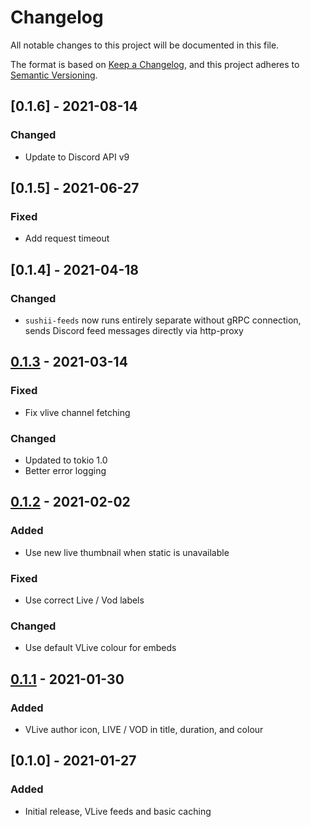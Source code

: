 # Changelog

All notable changes to this project will be documented in this file.

The format is based on [Keep a Changelog](https://keepachangelog.com/en/1.0.0/),
and this project adheres to [Semantic Versioning](https://semver.org/spec/v2.0.0.html).

## [0.1.6] - 2021-08-14

### Changed

-  Update to Discord API v9

## [0.1.5] - 2021-06-27

### Fixed

-  Add request timeout

## [0.1.4] - 2021-04-18

### Changed

-  `sushii-feeds` now runs entirely separate without gRPC connection, sends
   Discord feed messages directly via http-proxy

## [0.1.3] - 2021-03-14

### Fixed

-  Fix vlive channel fetching

### Changed

-  Updated to tokio 1.0
-  Better error logging

## [0.1.2] - 2021-02-02

### Added

-  Use new live thumbnail when static is unavailable

### Fixed

-  Use correct Live / Vod labels

### Changed

-  Use default VLive colour for embeds

## [0.1.1] - 2021-01-30

### Added

-  VLive author icon, LIVE / VOD in title, duration, and colour

## [0.1.0] - 2021-01-27

### Added

-  Initial release, VLive feeds and basic caching

[unreleased]: https://github.com/sushiibot/sushii-2/compare/sushii-feeds-v0.3.0...HEAD
[0.1.3]: https://github.com/sushiibot/sushii-2/compare/sushii-feeds-v0.1.2...sushii-feeds-v0.1.3
[0.1.2]: https://github.com/sushiibot/sushii-2/compare/sushii-feeds-v0.1.1...sushii-feeds-v0.1.2
[0.1.1]: https://github.com/sushiibot/sushii-2/compare/sushii-feeds-v0.1.0...sushii-feeds-v0.1.1
